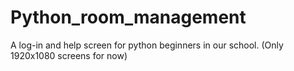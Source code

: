 # Python_room_management
A log-in  and help screen for python beginners in our school. (Only 1920x1080 screens for now)
